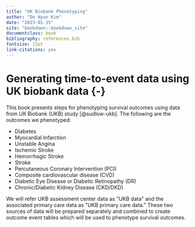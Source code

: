 ```yaml
--- 
title: "UK Biobank Phenotyping"
author: "Do Hyun Kim"
date: "2023-01-15"
site: "bookdown::bookdown_site"
documentclass: book
bibliography: references.bib
fontsize: 12pt
link-citations: yes
---
```


# Generating time-to-event data using UK biobank data {-}

This book presents steps for phenotyping survival outcomes using data from UK Biobank (UKB) study [@sudlow-ukb]. The following are the outcomes we phenotyped:

- Diabetes
- Myocardial Infarction
- Unstable Angina
- Ischemic Stroke
- Hemorrhagic Stroke
- Stroke
- Percutaneous Coronary Intervention (PCI)
- Composite cardiovascular disease (CVD)
- Diabetic Eye Disease or Diabetic Retinopathy (DR)
- Chronic/Diabetic Kidney Disease (CKD/DKD)

We will refer UKB assessment center data as "UKB data" and the associated primary care data as "UKB primary care data." These two sources of data will be prepared separately and combined to create outcome event tables which will be used to phenotype survival outcomes.


